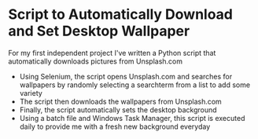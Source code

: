 # Script to Automatically Download and Set Desktop Wallpaper
For my first independent project I've written a Python script that automatically downloads pictures from Unsplash.com

* Using Selenium, the script opens Unsplash.com and searches for wallpapers by randomly selecting a searchterm from a list to add some variety
* The script then downloads the wallpapers from Unsplash.com 
* Finally, the script automatically sets the desktop background 
* Using a batch file and Windows Task Manager, this script is executed daily to provide me with a fresh new background everyday


